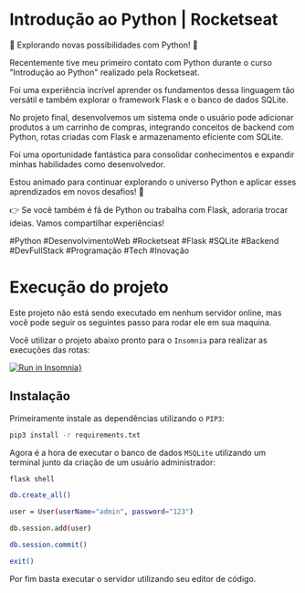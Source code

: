 # Introdução ao Python | Rocketseat

🚀 Explorando novas possibilidades com Python! 🐍

Recentemente tive meu primeiro contato com Python durante o curso "Introdução ao Python" realizado pela Rocketseat.

Foi uma experiência incrível aprender os fundamentos dessa linguagem tão versátil e também explorar o framework Flask e o banco de dados SQLite.

No projeto final, desenvolvemos um sistema onde o usuário pode adicionar produtos a um carrinho de compras, integrando conceitos de backend com Python, rotas criadas com Flask e armazenamento eficiente com SQLite.

Foi uma oportunidade fantástica para consolidar conhecimentos e expandir minhas habilidades como desenvolvedor.

Estou animado para continuar explorando o universo Python e aplicar esses aprendizados em novos desafios! 🎯

👉 Se você também é fã de Python ou trabalha com Flask, adoraria trocar ideias. Vamos compartilhar experiências!

#Python #DesenvolvimentoWeb #Rocketseat #Flask #SQLite #Backend #DevFullStack #Programação #Tech #Inovação

# Execução do projeto

Este projeto não está sendo executado em nenhum servidor online, mas você pode seguir os seguintes passo para rodar ele em sua maquina.

Você utilizar o projeto abaixo pronto para o `Insomnia` para realizar as execuções das rotas:

[![Run in Insomnia}](https://insomnia.rest/images/run.svg)](https://insomnia.rest/run/?label=Introdu%C3%A7%C3%A3o%20ao%20Python%20%7C%20Rocketseat&uri=https%3A%2F%2Fraw.githubusercontent.com%2Fdeibsoncogo%2Fintroducao-python-rocketseat%2Frefs%2Fheads%2Fmaster%2Fdocs%2Finsomnia.json)

## Instalação

Primeiramente instale as dependências utilizando o `PIP3`:

```bash
pip3 install -r requirements.txt
```

Agora é a hora de executar o banco de dados `MSQLite` utilizando um terminal junto da criação de um usuário administrador:

```bash
flask shell
```

```bash
db.create_all()
```

```bash
user = User(userName="admin", password="123")
```

```bash
db.session.add(user)
```

```bash
db.session.commit()
```

```bash
exit()
```

Por fim basta executar o servidor utilizando seu editor de código.
